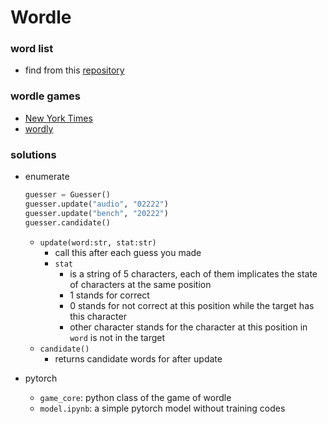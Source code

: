 # Wordle

### word list

- find from this [repository](https://github.com/3b1b/videos/tree/master/_2022/wordle)



### wordle games

- [New York Times](https://www.nytimes.com/games/wordle/index.html)
- [wordly](https://wordly.org/)



### solutions

- enumerate

  ```python
  guesser = Guesser()
  guesser.update("audio", "02222")
  guesser.update("bench", "20222")
  guesser.candidate()
  ```

  - `update(word:str, stat:str)`
    - call this after each guess you made
    - `stat`
      - is a string of 5 characters, each of them implicates the state of characters at the same position
      - 1 stands for correct
      - 0 stands for not correct at this position while the target has this character
      - other character stands for the character at this position in `word` is not in the target
  - `candidate()`
    - returns candidate words for after update

- pytorch

  - `game_core`:  python class of the game of wordle
  - `model.ipynb`: a simple pytorch model without training codes
